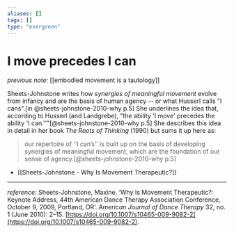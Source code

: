 ```yaml
---
aliases: []
tags: []
type: "evergreen"
---
```


# I move precedes I can

_previous note:_ [[embodied movement is a tautology]]

Sheets-Johnstone writes how _synergies of meaningful movement_ evolve from infancy and are the basis of human agency -- or what Husserl calls "I cans".[in @sheets-johnstone-2010-why p.5] She underlines the idea that, according to Husserl (and Landgrebe), "the ability 'I move' precedes the ability 'I can.''"[@sheets-johnstone-2010-why p.5] She describes this idea in detail in her book _The Roots of Thinking_ (1990) but sums it up here as:

> our repertoire of ‘‘I can’s’’ is built up on the basis of developing synergies of meaningful movement, which are the foundation of our sense of agency.[@sheets-johnstone-2010-why p.5]

- [[Sheets-Johnstone - Why Is Movement Therapeutic?]]


---

_reference:_ Sheets-Johnstone, Maxine. ‘Why Is Movement Therapeutic?: Keynote Address, 44th American Dance Therapy Association Conference, October 9, 2009, Portland, OR’. _American Journal of Dance Therapy_ 32, no. 1 (June 2010): 2–15. [https://doi.org/10.1007/s10465-009-9082-2](https://doi.org/10.1007/s10465-009-9082-2).



